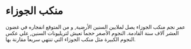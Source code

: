 # منكب الجوزاء

عمر نجم منكب الجوزاء يصل لملايين السنين الأرضية, و من المتوقع انفجاره في غضون
العشر آلاف سنة القادمة. النجوم الأصغر حجماً تعيش لتريليونات السنين, علي عكس
النجوم الكبيرة مثل منكب الجوزاء التي تنتهي سريعاً مقارنة بها.
